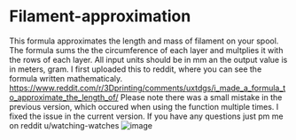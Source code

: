 # Filament-approximation
This formula approximates the length and mass of filament on your spool. 
The formula sums the the circumference of each layer and multplies it with the rows of each layer. All input units should be in mm an the output value is in meters, gram. 
I first uploaded this to reddit, where you can see the formula written mathematicaly.
https://www.reddit.com/r/3Dprinting/comments/uxtdgs/i_made_a_formula_to_approximate_the_length_of/
Please note there was a small mistake in the previous version, which occured when using the function multiple times. I fixed the issue in the current version.
If you have any questions just pm me on reddit u/watching-watches
![image](https://github.com/WatchingWatches/Filament-approximation/assets/106354710/d04712ab-3946-47a2-a8fb-a1213fce0728)
